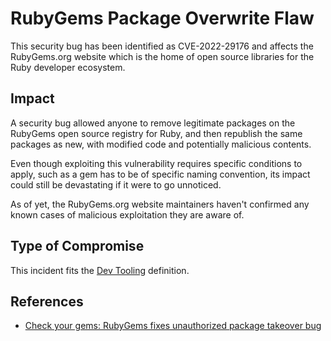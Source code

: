 # RubyGems Package Overwrite Flaw

This security bug has been identified as CVE-2022-29176 and
affects the RubyGems.org website which is the home of
open source libraries for the Ruby developer ecosystem.

## Impact

A security bug allowed anyone to remove legitimate packages
on the RubyGems open source registry for Ruby, and then republish
the same packages as new, with modified code and potentially
malicious contents.

Even though exploiting this vulnerability requires specific conditions
to apply, such as a gem has to be of specific naming convention, its
impact could still be devastating if it were to go unnoticed.

As of yet, the RubyGems.org website maintainers haven't confirmed any
known cases of malicious exploitation they are aware of.

## Type of Compromise

This incident fits the [Dev Tooling](../compromise-definitions.md#dev-tooling)
definition.

## References

- [Check your gems: RubyGems fixes unauthorized package takeover bug
](https://www.bleepingcomputer.com/news/security/check-your-gems-rubygems-fixes-unauthorized-package-takeover-bug/)